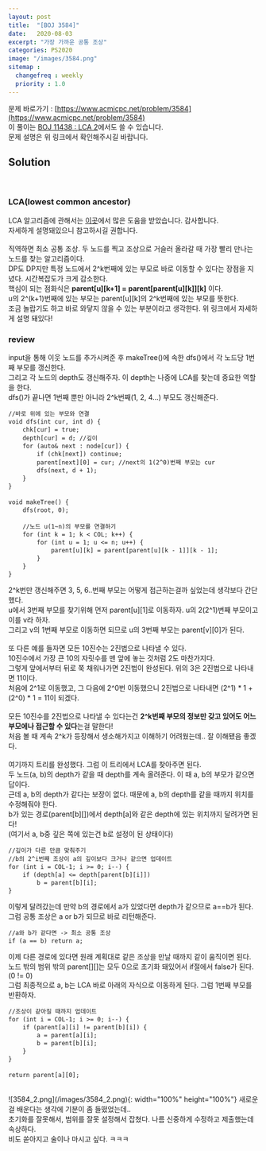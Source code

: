```yaml
---
layout: post
title:  "[BOJ 3584]"
date:   2020-08-03
excerpt: "가장 가까운 공통 조상"
categories: PS2020
image: "/images/3584.png"
sitemap :
  changefreq : weekly
  priority : 1.0
---
```

문제 바로가기 : [https://www.acmicpc.net/problem/3584](https://www.acmicpc.net/problem/3584)<br>
이 풀이는 [BOJ 11438 : LCA 2](https://www.acmicpc.net/problem/11438)에서도 쓸 수 있습니다.<br>
문제 설명은 위 링크에서 확인해주시길 바랍니다.
<br>
## Solution
<script src="https://gist.github.com/yooniversal/46c5be2add0651b7ec3f0aa39ec4fe03.js"></script><br>

### LCA(lowest common ancestor)
LCA 알고리즘에 관해서는 [이곳](http://blog.naver.com/PostView.nhn?blogId=kks227&logNo=220820773477)에서 많은 도움을 받았습니다. 감사합니다.<br>
자세하게 설명돼있으니 참고하시길 권합니다.<br>
<br>
직역하면 최소 공통 조상. 두 노드를 찍고 조상으로 거슬러 올라갈 때 가장 빨리 만나는 노드를 찾는 알고리즘이다.<br>
DP도 DP지만 특정 노드에서 2^k번째에 있는 부모로 바로 이동할 수 있다는 장점을 지녔다. 시간복잡도가 크게 감소한다.<br>
핵심이 되는 점화식은 <strong>parent[u][k+1] = parent[parent[u][k]][k]</strong> 이다.<br>
u의 2^(k+1)번째에 있는 부모는 parent[u][k]의 2^k번째에 있는 부모를 뜻한다.<br>
조금 놀랍기도 하고 바로 와닿지 않을 수 있는 부분이라고 생각한다. 위 링크에서 자세하게 설명 돼있다!<br>

### review
input을 통해 이웃 노드를 추가시켜준 후 makeTree()에 속한 dfs()에서 각 노드당 1번째 부모를 갱신한다.<br>
그리고 각 노드의 depth도 갱신해주자. 이 depth는 나중에 LCA를 찾는데 중요한 역할을 한다.<br>
dfs()가 끝나면 1번째 뿐만 아니라 2^k번째(1, 2, 4...) 부모도 갱신해준다.<br>
```
//바로 위에 있는 부모와 연결
void dfs(int cur, int d) {
    chk[cur] = true;
    depth[cur] = d; //깊이
    for (auto& next : node[cur]) {
        if (chk[next]) continue;
        parent[next][0] = cur; //next의 1(2^0)번째 부모는 cur
        dfs(next, d + 1);
    }
}

void makeTree() {
    dfs(root, 0);

    //노드 u(1~n)의 부모를 연결하기
    for (int k = 1; k < COL; k++) {
        for (int u = 1; u <= n; u++) {
            parent[u][k] = parent[parent[u][k - 1]][k - 1];
        }
    }
}
```
2^k번만 갱신해주면 3, 5, 6..번째 부모는 어떻게 접근하는걸까 싶었는데 생각보다 간단했다.<br>
u에서 3번째 부모를 찾기위해 먼저 parent[u][1]로 이동하자. u의 2(2^1)번째 부모이고 이를 v라 하자.<br>
그리고 v의 1번째 부모로 이동하면 되므로 u의 3번째 부모는 parent[v][0]가 된다.<br>
<br>
또 다른 예를 들자면 모든 10진수는 2진법으로 나타낼 수 있다.<br>
10진수에서 가장 큰 10의 자릿수를 맨 앞에 놓는 것처럼 2도 마찬가지다.<br>
그렇게 앞에서부터 뒤로 쭉 채워나가면 2진법이 완성된다. 위의 3은 2진법으로 나타내면 11이다.<br>
처음에 2^1로 이동했고, 그 다음에 2^0번 이동했으니 2진법으로 나타내면 (2^1) * 1 + (2^0) * 1 = 11이 되겠다.<br>
<br>
모든 10진수를 2진법으로 나타낼 수 있다는건 <strong>2^k번째 부모의 정보만 갖고 있어도 어느 부모에나 접근할 수 있다</strong>는걸 말한다!<br>
처음 볼 때 계속 2^k가 등장해서 생소해가지고 이해하기 어려웠는데.. 잘 이해됐음 좋겠다.<br>
<br>
여기까지 트리를 완성했다. 그럼 이 트리에서 LCA를 찾아주면 된다.<br>
두 노드(a, b)의 depth가 같을 때 depth를 계속 올려준다. 이 때 a, b의 부모가 같으면 답이다.<br>
근데 a, b의 depth가 같다는 보장이 없다. 때문에 a, b의 depth를 같을 때까지 위치를 수정해줘야 한다.<br>
b가 있는 경로(parent[b][])에서 depth[a]와 같은 depth에 있는 위치까지 달려가면 된다!<br>
(여기서 a, b중 깊은 쪽에 있는건 b로 설정이 된 상태이다)
```
//깊이가 다른 만큼 맞춰주기
//b의 2^i번째 조상이 a의 깊이보다 크거나 같으면 업데이트
for (int i = COL-1; i >= 0; i--) {
    if (depth[a] <= depth[parent[b][i]])
        b = parent[b][i];
}
```
이렇게 달려갔는데 만약 b의 경로에서 a가 있었다면 depth가 같으므로 a==b가 된다.<br>
그럼 공통 조상은 a or b가 되므로 바로 리턴해준다.<br>
```
//a와 b가 같다면 -> 최소 공통 조상
if (a == b) return a;
```
이제 다른 경로에 있다면 원래 계획대로 같은 조상을 만날 때까지 같이 움직이면 된다.<br>
노드 밖의 범위 밖의 parent[][]는 모두 0으로 초기화 돼있어서 if절에서 false가 된다. (0 != 0)<br>
그럼 최종적으로 a, b는 LCA 바로 아래의 자식으로 이동하게 된다. 그럼 1번째 부모를 반환하자.<br>
```
//조상이 같아질 때까지 업데이트
for (int i = COL-1; i >= 0; i--) {
    if (parent[a][i] != parent[b][i]) {
        a = parent[a][i];
        b = parent[b][i];
    }
}

return parent[a][0];
```
<br>
![3584_2.png](/images/3584_2.png){: width="100%" height="100%"}
새로운걸 배운다는 생각에 기분이 좀 들떴었는데..<br>
초기화를 잘못해서, 범위를 잘못 설정해서 잡쳤다. 나름 신중하게 수정하고 제출했는데 속상하다.<br>
비도 쏟아지고 술이나 마시고 싶다. ㅋㅋㅋ

<script src="https://utteranc.es/client.js"
        repo="yooniversal/blog-comments"
        issue-term="pathname"
        theme="github-light"
        crossorigin="anonymous"
        async>
</script>

